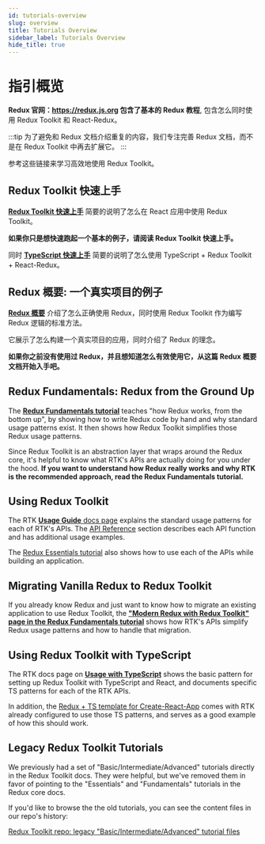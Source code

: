 ```yaml
---
id: tutorials-overview
slug: overview
title: Tutorials Overview
sidebar_label: Tutorials Overview
hide_title: true
---
```


# 指引概览

**Redux 官网：https://redux.js.org 包含了基本的 Redux 教程**, 包含怎么同时使用 Redux Toolkit 和 React-Redux。

:::tip
为了避免和 Redux 文档介绍重复的内容，我们专注完善 Redux 文档，而不是在 Redux Toolkit 中再去扩展它。
:::

参考这些链接来学习高效地使用 Redux Toolkit。

## Redux Toolkit 快速上手

[**Redux Toolkit 快速上手**](./quick-start.md) 简要的说明了怎么在 React 应用中使用 Redux Toolkit。

**如果你只是想快速跑起一个基本的例子，请阅读 Redux Toolkit 快速上手。**

同时 [**TypeScript 快速上手**](./typescript.md) 简要的说明了怎么使用 TypeScript + Redux Toolkit + React-Redux。

## Redux 概要: 一个真实项目的例子

[**Redux 概要**](https://redux.js.org/tutorials/essentials/part-1-overview-concepts) 介绍了怎么正确使用 Redux，同时使用 Redux Toolkit 作为编写 Redux 逻辑的标准方法。

它展示了怎么构建一个真实项目的应用，同时介绍了 Redux 的理念。

**如果你之前没有使用过 Redux，并且想知道怎么有效使用它，从这篇 Redux 概要文档开始入手吧。**

## Redux Fundamentals: Redux from the Ground Up

The [**Redux Fundamentals tutorial**](https://redux.js.org/tutorials/fundamentals/part-1-overview) teaches "how Redux works, from the bottom up", by showing how to write Redux code by hand and why standard usage patterns exist. It then shows how Redux Toolkit simplifies those Redux usage patterns.

Since Redux Toolkit is an abstraction layer that wraps around the Redux core, it's helpful to know what RTK's APIs are actually doing for you under the hood. **If you want to understand how Redux really works and why RTK is the recommended approach, read the Redux Fundamentals tutorial.**

## Using Redux Toolkit

The RTK [**Usage Guide** docs page](../usage/usage-guide.md) explains the standard usage patterns for each of RTK's APIs. The [API Reference](../api/configureStore.mdx) section describes each API function and has additional usage examples.

The [Redux Essentials tutorial](https://redux.js.org/tutorials/essentials/part-1-overview-concepts) also shows how to use each of the APIs while building an application.

## Migrating Vanilla Redux to Redux Toolkit

If you already know Redux and just want to know how to migrate an existing application to use Redux Toolkit, the [**"Modern Redux with Redux Toolkit" page in the Redux Fundamentals tutorial**](https://redux.js.org/tutorials/fundamentals/part-8-modern-redux) shows how RTK's APIs simplify Redux usage patterns and how to handle that migration.

## Using Redux Toolkit with TypeScript

The RTK docs page on [**Usage with TypeScript**](../usage/usage-with-typescript.md) shows the basic pattern for setting up Redux Toolkit with TypeScript and React, and documents specific TS patterns for each of the RTK APIs.

In addition, the [Redux + TS template for Create-React-App](https://github.com/reduxjs/cra-template-redux-typescript) comes with RTK already configured to use those TS patterns, and serves as a good example of how this should work.

## Legacy Redux Toolkit Tutorials

We previously had a set of "Basic/Intermediate/Advanced" tutorials directly in the Redux Toolkit docs. They were helpful, but we've removed them in favor of pointing to the "Essentials" and "Fundamentals" tutorials in the Redux core docs.

If you'd like to browse the the old tutorials, you can see the content files in our repo's history:

[Redux Toolkit repo: legacy "Basic/Intermediate/Advanced" tutorial files](https://github.com/reduxjs/redux-toolkit/tree/e85eb17b39/docs/tutorials)
